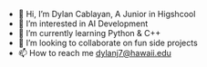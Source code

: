 - 👋 Hi, I’m Dylan Cablayan, A Junior in Higshcool 
- 👀 I’m interested in AI Development 
- 🌱 I’m currently learning Python & C++
- 💞️ I’m looking to collaborate on fun side projects
- 📫 How to reach me dylanj7@hawaii.edu

